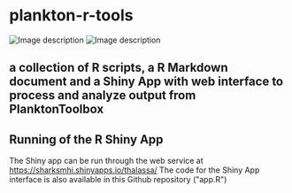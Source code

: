 # plankton-r-tools
![Image description](https://upload.wikimedia.org/wikipedia/commons/thumb/f/fa/Hatay_thalassa.jpg/320px-Hatay_thalassa.jpg) ![Image description](https://upload.wikimedia.org/wikipedia/commons/thumb/8/85/SMHI_Logo.svg/300px-SMHI_Logo.svg.png)

## a collection of R scripts, a R Markdown document and a Shiny App with web interface to process and analyze output from PlanktonToolbox

## Running of the R Shiny App
The Shiny app can be run through the web service at https://sharksmhi.shinyapps.io/thalassa/
The code for the Shiny App interface is also available in this Github repository ("app.R")

